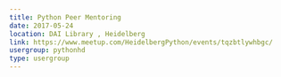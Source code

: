 ```yaml
---
title: Python Peer Mentoring
date: 2017-05-24
location: DAI Library , Heidelberg
link: https://www.meetup.com/HeidelbergPython/events/tqzbtlywhbgc/
usergroup: pythonhd
type: usergroup
---
```

